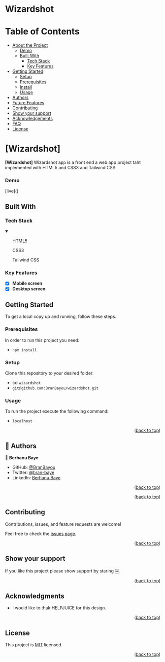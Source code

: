 # Wizardshot

<a name="readme-top"></a>

# Table of Contents

- [About the Project](#about-project)
  - [Demo](#demo)
  - [Built With](#built-with)
    - [Tech Stack](#tech-stack)
    - [Key Features](#key-features)
- [Getting Started](#getting-started)
  - [Setup](#setup)
  - [Prerequisites](#prerequisites)
  - [Install](#install)
  - [Usage](#usage)
- [Authors](#authors)
- [Future Features](#future-features)
- [Contributing](#contributing)
- [Show your support](#support)
- [Acknowledgements](#acknowledgements)
- [FAQ](#faq)
- [License](#license)

<!-- PROJECT DESCRIPTION -->

# [Wizardshot] <a name="about-project"></a>

**[Wizardshot]** Wizardshot app is a front end a web app project taht implemented with HTML5 and CSS3 and Tailwind CSS.

### Demo
[live](<a href="https://branbayou.github.io/wizardshot/"></a>)

## Built With <a name="built-with"></a>

### Tech Stack <a name="tech-stack"></a>

<details open>
  <summary></summary>
  <ul>
    HTML5
  </ul>
  <ul>
    CSS3
  </ul>
  <ul>
    Tailwind CSS
  </ul>
</details>

<!-- Features -->

### Key Features <a name="key-features"></a>

- [x] **Mobile screen**
- [X] **Desktop screen**

<!-- GETTING STARTED -->

## Getting Started <a name="getting-started"></a>

To get a local copy up and running, follow these steps.

### Prerequisites

In order to run this project you need:

 - `npm install`

### Setup

Clone this repository to your desired folder:

- cd `wizardshot`
- `git@github.com:BranBayou/wizardshot.git`

### Usage

To run the project execute the following command:

- `localhost`

<p align="right">(<a href="#readme-top">back to top</a>)</p>

<!-- AUTHORS -->

## 👥 Authors <a name="authors"></a>

👤 **Berhanu Baye**
- GitHub: [@BranBayou](https://github.com/BranBayou)
- Twitter: [@bran-baye](https://twitter.com/bran_baye)
- LinkedIn: [Berhanu Baye](https://www.linkedin.com/in/bran-baye)

<p align="right">(<a href="#readme-top">back to top</a>)</p>



<p align="right">(<a href="#readme-top">back to top</a>)</p>

<!-- CONTRIBUTING -->

## Contributing <a name="contributing"></a>

Contributions, issues, and feature requests are welcome!

Feel free to check the [issues page](https://github.com/BranBayou/wizardshot/issues).

<p align="right">(<a href="#readme-top">back to top</a>)</p>

<!-- SUPPORT -->

## Show your support <a name="support"></a>

If you like this project please show support by staring ￼.

<p align="right">(<a href="#readme-top">back to top</a>)</p>

<!-- ACKNOWLEDGEMENTS -->

## Acknowledgments <a name="acknowledgements"></a>


* I would like to thak HELPJUICE for this design.


<p align="right">(<a href="#readme-top">back to top</a>)</p>

<!-- LICENSE -->

## License <a name="license"></a>

This project is [MIT](./LICENSE) licensed.

<p align="right">(<a href="#readme-top">back to top</a>)</p>
